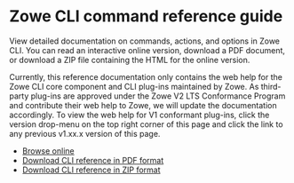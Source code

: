 # Zowe CLI command reference guide

View detailed documentation on commands, actions, and options in Zowe CLI. You can read an interactive online version, download a PDF document, or download a ZIP file containing the HTML for the online version.

Currently, this reference documentation only contains the web help for 
the Zowe CLI core component and CLI plug-ins maintained by Zowe. As third-party plug-ins are approved under the Zowe V2 LTS Conformance Program and contribute their web help to Zowe, we will update the documentation accordingly. To view the web help for V1 conformant plug-ins, click the version drop-menu on the top right corner of this page and click the link to any previous v1.xx.x version of this page.

- <a href="/v2.9.x/web_help/index.html" target="_blank">Browse online</a>
- <a href="/v2.9.x/CLIReference_Zowe.pdf" target="_blank">Download CLI reference in PDF format</a>
- <a href="/2.9.x/zowe_web_help.zip" target="_blank">Download CLI reference in ZIP format</a>
